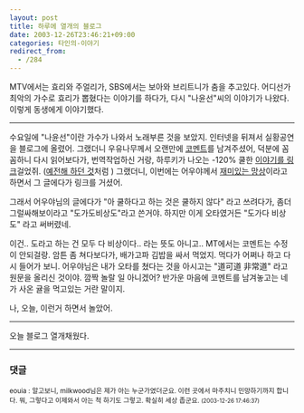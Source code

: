 ```yaml
---
layout: post
title: 하루에 열개의 블로그
date: 2003-12-26T23:46:21+09:00
categories: 타인의-이야기
redirect_from:
  - /284
---
```


MTV에서는 효리와 주얼리가, SBS에서는 보아와 브리트니가 춤을 추고있다. 어디선가 최악의 가수로 효리가 뽑혔다는 이야기를 하다가, 다시 "나윤선"씨의 이야기가 나왔다. 이렇게 동생에게 이야기했다.

---

수요일에 "나윤선"이란 가수가 나와서 노래부른 것을 보았지. 인터넷을 뒤져서 실황공연을 블로그에 올렸어. 그랬더니 우유나무께서 오랜만에 <a href="http://jinto.pe.kr/logs/archives/000442.html#comments" target=bb>코멘트</a>를 남겨주셨어, 덕분에 꼼꼼하니 다시 읽어보다가, 번역작업하신 거랑, 하루키가 나오는 -120% 쿨한 <a href="/445" target=bb>이야기를 링크</a>걸었쥐. (<a href="/313" target=bb>예전해 하던 것</a>처럼 ) 그랬더니, 이번에는 어우야께서 <a href="http://eouia.net/archives/000567.html" target=bb>재미있는 망상</a>이라고 하면서 그 글에다가 링크를 거셨어.

그래서 어우야님의 글에다가 "아 쿨하다고 하는 것은 쿨하지 않다" 라고 쓰려다가, 좀더 그럴싸해보이라고 "도가도비상도"라고 쓴거야. 하지만 이게 오타였거든 "도가다 비상도" 라고 써버렸네.

이건.. 도라고 하는 건 모두 다 비상이다.. 라는 뜻도 아니고.. MT에서는 코멘트는 수정이 안되걸랑. 암튼 좀 쳐다보다가, 배가고파 김밥을 싸서 먹었지. 먹다가 어쩌나 하고 다시 들어가 보니. 어우야님은 내가 오타를 쳤다는 것을 아시고는 "道可道 非常道" 라고 원문을 올리신 것이야. 깜짝 놀랄 일 아니겠어? 반가운 마음에 코멘트를 남겨놓고는 네가 사온 귤을 먹고있는 거란 말이지.

나, 오늘, 이런거 하면서 놀았어.

---

오늘 블로그 열개채웠다.

* * *

### 댓글



<!--- cmt:590 --->
<!--- mail: --->
<!--- parent:0 --->

<small>eouia : 알고보니, milkwood님은 제가 아는 누군가였더군요. 이런 곳에서 마주치니 민망하기까지 합니다. 뭐, 그렇다고 이제와서 아는 척 하기도 그렇고. 확실히 세상 좁군요. <small>(2003-12-26 17:46:37)</small></small>


